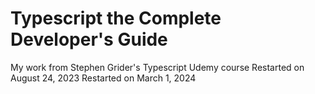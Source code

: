 # Typescript the Complete Developer's Guide

My work from Stephen Grider's Typescript Udemy course
Restarted on August 24, 2023
Restarted on March 1, 2024
